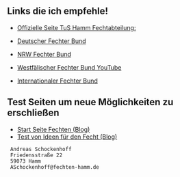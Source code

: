 ## Links die ich empfehle!

* [Offizielle Seite TuS Hamm Fechtabteilung:](https://www.tus59hamm.de/fechten)

* [Deutscher Fechter Bund](http://fechten.org)
* [NRW Fechter Bund](https://fechten-nrw.de/) 
* [Westfälischer Fechter Bund YouTube](https://www.youtube.com/channel/UCZtBHLQiJAdtSVKeiN5uN4g/featured)
* [Internationaler Fechter Bund](https://fie.org/)

## Test Seiten um neue Möglichkeiten zu erschließen

* [Start Seite Fechten (Blog)](https://blog.fechten-hamm.de/)
* [Test von Ideen für den Fecht (Blog)](https://test-blog.fechten-hamm.de/)

```
 Andreas Schockenhoff 
 Friedensstraße 22
 59073 Hamm
 ASchockenhoff@fechten-hamm.de
```
